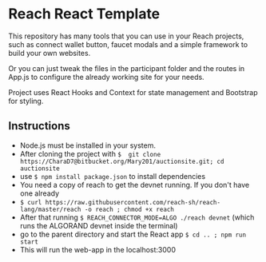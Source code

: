 # Reach React Template

This repository has many tools that you can use in your Reach projects, such as connect wallet button, faucet modals and a simple framework to build your own websites.

Or you can just tweak the files in the participant folder and the routes in App.js to configure the already working site for your needs.

Project uses React Hooks and Context for state management and Bootstrap for styling. 

## Instructions
* Node.js must be installed in your system.
* After cloning the project with `$  git clone https://CharaD7@bitbucket.org/Mary201/auctionsite.git; cd auctionsite`
* use `$ npm install package.json` to install dependencies
* You need a copy of reach to get the devnet running. If you don't have one already
* `$ curl https://raw.githubusercontent.com/reach-sh/reach-lang/master/reach -o reach ; chmod +x reach`
* After that running `$ REACH_CONNECTOR_MODE=ALGO ./reach devnet` (which runs the ALGORAND devnet inside the terminal)
* go to the parent directory and start the React app `$ cd .. ; npm run start` 
* This will run the web-app in the localhost:3000
